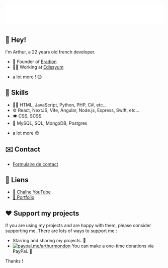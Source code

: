 <h1 align="center">
  <img src="https://raw.githubusercontent.com/arthur-mdn/arthur-mdn/main/name.svg" alt="Arthur Mondon" />
</h1>


## 👋 Hey! 
I'm Arthur, a 22 years old french developer.

- 🦔 Founder of [Eradion](https://eradion.fr)
- 👨‍💻 Working at [Edissyum](https://edissyum.com)
+ a lot more ! 😉

## 🙌 Skills
- 👨‍💻 HTML, JavaScript, Python, PHP, C#, etc...
- ⚙️ React, NextJS, Vite, Angular, Node.js, Express, Swift, etc...
- 👁️ CSS, SCSS
- 💽 MySQL, SQL, MongoDB, Postgres
+ a lot more 😊

## ✉️ Contact
- [Formulaire de contact](https://mondon.pro/contact)

## 🔗 Liens
- [🎥 Chaîne YouTube](https://www.youtube.com/@arthurmdn)
- [📖 Portfolio](https://mondon.pro)

## ❤️ Support my projects 
If you are using my projects and are happy with them, please consider supporting me. There are lots of ways to support me :
*   Starring and sharing my projects. 🚀
*   [![paypal.me/arthurmondon](https://ionicabizau.github.io/badges/paypal.svg)](https://www.paypal.me/arthurmondon) You can make a one-time donations via PayPal. 🍵

Thanks !


<!-- 
Crédits :
https://github.com/martonlederer/
https://github.com/anuraghazra/github-readme-stats
-->
